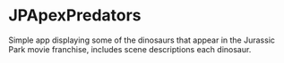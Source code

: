 # JPApexPredators
Simple app displaying some of the dinosaurs that appear in the Jurassic Park movie franchise, includes scene descriptions each dinosaur.
